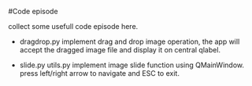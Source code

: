 #Code episode

collect some usefull code episode here.

- dragdrop.py
implement drag and drop image operation, the app will accept the dragged image file and 
display it on central qlabel.

- slide.py utils.py
implement image slide function using QMainWindow.
press left/right arrow to navigate and ESC to exit.
